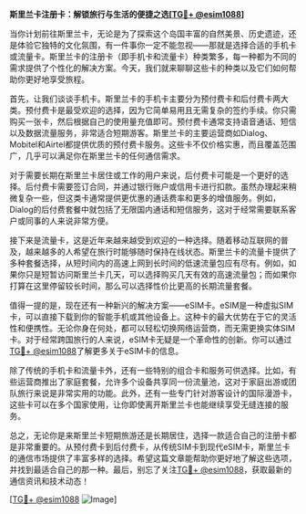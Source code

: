 **斯里兰卡注册卡：解锁旅行与生活的便捷之选[[TG💪+ @esim1088](https://t.me/s/esim1088)]**

当你计划前往斯里兰卡，无论是为了探索这个岛国丰富的自然美景、历史遗迹，还是体验它独特的文化氛围，有一件事你一定不能忽视——那就是选择合适的手机卡或流量卡。斯里兰卡的注册卡（即手机卡和流量卡）种类繁多，每一种都为不同的需求提供了个性化的解决方案。今天，我们就来聊聊这些卡的种类以及它们如何帮助你更好地享受旅程。

首先，让我们谈谈手机卡。斯里兰卡的手机卡主要分为预付费卡和后付费卡两大类。预付费卡是最受欢迎的选择，因为它简单易用且无需复杂的签约手续。你只需购买一张卡，然后根据自己的使用量充值即可。预付费卡通常支持语音通话、短信以及数据流量服务，非常适合短期游客。斯里兰卡的主要运营商如Dialog、Mobitel和Airtel都提供优质的预付费卡服务。这些卡不仅价格实惠，而且覆盖范围广，几乎可以满足你在斯里兰卡的任何通信需求。

对于需要长期在斯里兰卡居住或工作的用户来说，后付费卡可能是一个更好的选择。后付费卡需要签订合同，并通过银行账户或信用卡进行扣款。虽然办理起来稍微复杂一些，但这类卡通常提供更优惠的通话费率和更多的增值服务。例如，Dialog的后付费套餐中就包括了无限国内通话和短信服务，这对于经常需要联系客户或同事的人来说非常方便。

接下来是流量卡，这是近年来越来越受到欢迎的一种选择。随着移动互联网的普及，越来越多的人希望在旅行时能够随时保持在线状态。斯里兰卡的流量卡提供了多种套餐选择，从短时间内的高速上网到长时间的低速流量包应有尽有。例如，如果你只是短暂访问斯里兰卡几天，可以选择购买几天有效的高速流量包；而如果你打算在这里停留较长时间，那么可以选择性价比更高的长期流量套餐。

值得一提的是，现在还有一种新兴的解决方案——eSIM卡。eSIM是一种虚拟SIM卡，可以直接下载到你的智能手机或其他设备上。这种卡的最大优势在于它的灵活性和便携性。无论你身在何处，都可以轻松切换网络运营商，而无需更换实体SIM卡。对于经常跨国旅行的人来说，eSIM卡无疑是一个革命性的创新。你可以通过[TG💪+ @esim1088](https://t.me/s/esim1088)了解更多关于eSIM卡的信息。

除了传统的手机卡和流量卡外，还有一些特别的组合卡和服务可供选择。比如，有些运营商推出了家庭套餐，允许多个设备共享同一份流量池，这对于家庭出游或团队旅行来说是非常实用的功能。此外，还有一些专门针对游客设计的国际漫游卡，这些卡可以在多个国家使用，让你即使离开斯里兰卡也能继续享受无缝连接的服务。

总之，无论你是来斯里兰卡短期旅游还是长期居住，选择一款适合自己的注册卡都是非常重要的。从预付费卡到后付费卡，从传统SIM卡到现代eSIM卡，斯里兰卡的通信市场提供了丰富多样的选择。希望这篇文章能帮助你更好地了解这些选项，并找到最适合自己的那一种。最后，别忘了关注[TG💪+ @esim1088](https://t.me/s/esim1088)，获取最新的通信资讯和技术动态！

[[TG💪+ @esim1088](https://t.me/s/esim1088) ![Image](https://i.postimg.cc/4NQfJmqS/Snipaste-2025-05-13-00-14-12.png)]